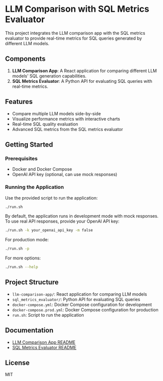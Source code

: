 # LLM Comparison with SQL Metrics Evaluator

This project integrates the LLM comparison app with the SQL metrics evaluator to provide real-time metrics for SQL queries generated by different LLM models.

## Components

1. **LLM Comparison App**: A React application for comparing different LLM models' SQL generation capabilities.
2. **SQL Metrics Evaluator**: A Python API for evaluating SQL queries with real-time metrics.

## Features

- Compare multiple LLM models side-by-side
- Visualize performance metrics with interactive charts
- Real-time SQL quality evaluation
- Advanced SQL metrics from the SQL metrics evaluator

## Getting Started

### Prerequisites

- Docker and Docker Compose
- OpenAI API key (optional, can use mock responses)

### Running the Application

Use the provided script to run the application:

```bash
./run.sh
```

By default, the application runs in development mode with mock responses. To use real API responses, provide your OpenAI API key:

```bash
./run.sh -k your_openai_api_key -m false
```

For production mode:

```bash
./run.sh -p
```

For more options:

```bash
./run.sh --help
```

## Project Structure

- `llm-comparison-app/`: React application for comparing LLM models
- `sql_metrics_evaluator/`: Python API for evaluating SQL queries
- `docker-compose.yml`: Docker Compose configuration for development
- `docker-compose.prod.yml`: Docker Compose configuration for production
- `run.sh`: Script to run the application

## Documentation

- [LLM Comparison App README](llm-comparison-app/README.md)
- [SQL Metrics Evaluator README](sql_metrics_evaluator/README.md)

## License

MIT 